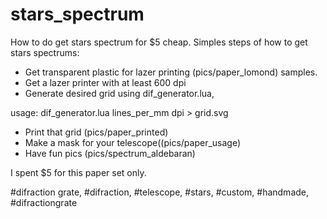 # stars_spectrum
How to do get stars spectrum for $5 cheap.
Simples steps of how to get stars spectrums:
* Get transparent plastic for lazer printing (pics/paper_lomond) samples.
* Get a lazer printer with at least 600 dpi
* Generate desired grid using dif_generator.lua, 

usage: dif_generator.lua lines_per_mm dpi > grid.svg 

* Print that grid (pics/paper_printed)
* Make a mask for your telescope((pics/paper_usage)
* Have fun pics (pics/spectrum_aldebaran)

I spent $5 for this paper set only.

#difraction grate, #difraction, #telescope, #stars, #custom,
#handmade, #difractiongrate
